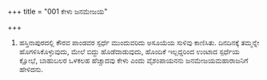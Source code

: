 +++
title = "001 ಕೇಳು ಜನಮೇಜಯ"

+++
1. ಹಸ್ತಿನಾಪುರದಲ್ಲಿ ಕೌರವ ಪಾಂಡವರ ಸ್ಪರ್ಧೆ ಮುಂದುವರಿದು ಅಸೂಯೆಯ ಸುಳಿವು ಕಾಣಿಸಿತು. ದಿನದಿನಕ್ಕೆ ತಮ್ಮನ್ನೇ ಹೊಗಳಿಸಿಕೊಳ್ಳುವುದು, ಮೇಲೆ ಬಿದ್ದು ಹೊಡೆದಾಡುವುದು, ಹೊಂದಿಕೆ ಇಲ್ಲದ್ದರಿಂದ ಉಂಟಾದ ಸ್ಪರ್ಧೆಯ  ಕ್ಷೋಭೆ, ಬಾಹುಬಲರ ಒಳಕಲಹ ಹೆಚ್ಚಾದವು  ಕೇಳು ಎಂದು ವೈಶಂಪಾಯನನು ಜನಮೇಜಯಮಹಾರಾಜನಿಗೆ ಹೇಳಿದನು.